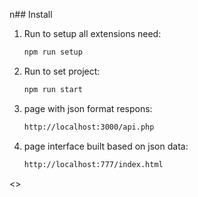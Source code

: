 n## Install

1. Run to setup all extensions need:
   ```bash
   npm run setup

2. Run to set project:
   ```bash
   npm run start

3. page with json format respons:
   ```bash
   http://localhost:3000/api.php

4. page interface built based on json data:
   ```bash
   http://localhost:777/index.html

<<!important it is better to use php version 8.0.30 with node 21>>

